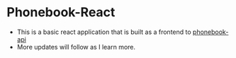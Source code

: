 # Phonebook-React

- This is a basic react application that is built as a frontend to [phonebook-api](https://github.com/MungaiVic/phonebook-api)
- More updates will follow as I learn more.
